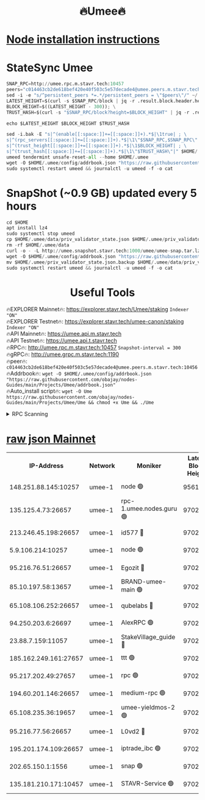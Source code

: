 <h1 align="center"> 🔥Umee🔥</h1>


[Node installation instructions](https://github.com/obajay/nodes-Guides/tree/main/Projects/Umee)
=
# StateSync Umee
```python
SNAP_RPC=http://umee.rpc.m.stavr.tech:10457
peers="c014463cb2de618bef420e40f503c5e57decade4@umee.peers.m.stavr.tech:10456"
sed -i -e "s/^persistent_peers *=.*/persistent_peers = \"$peers\"/" ~/.umee/config/config.toml
LATEST_HEIGHT=$(curl -s $SNAP_RPC/block | jq -r .result.block.header.height); \
BLOCK_HEIGHT=$((LATEST_HEIGHT - 300)); \
TRUST_HASH=$(curl -s "$SNAP_RPC/block?height=$BLOCK_HEIGHT" | jq -r .result.block_id.hash)

echo $LATEST_HEIGHT $BLOCK_HEIGHT $TRUST_HASH

sed -i.bak -E "s|^(enable[[:space:]]+=[[:space:]]+).*$|\1true| ; \
s|^(rpc_servers[[:space:]]+=[[:space:]]+).*$|\1\"$SNAP_RPC,$SNAP_RPC\"| ; \
s|^(trust_height[[:space:]]+=[[:space:]]+).*$|\1$BLOCK_HEIGHT| ; \
s|^(trust_hash[[:space:]]+=[[:space:]]+).*$|\1\"$TRUST_HASH\"|" $HOME/.umee/config/config.toml
umeed tendermint unsafe-reset-all --home $HOME/.umee
wget -O $HOME/.umee/config/addrbook.json "https://raw.githubusercontent.com/obajay/nodes-Guides/main/Projects/Umee/addrbook.json"
sudo systemctl restart umeed && journalctl -u umeed -f -o cat
```
# SnapShot (~0.9 GB) updated every 5 hours
```python
cd $HOME
apt install lz4
sudo systemctl stop umeed
cp $HOME/.umee/data/priv_validator_state.json $HOME/.umee/priv_validator_state.json.backup
rm -rf $HOME/.umee/data
curl -o - -L http://umee.snapshot.stavr.tech:1000/umee/umee-snap.tar.lz4 | lz4 -c -d - | tar -x -C $HOME/.umee --strip-components 2
wget -O $HOME/.umee/config/addrbook.json "https://raw.githubusercontent.com/obajay/nodes-Guides/main/Projects/Umee/addrbook.json"
mv $HOME/.umee/priv_validator_state.json.backup $HOME/.umee/data/priv_validator_state.json
sudo systemctl restart umeed && journalctl -u umeed -f -o cat
```
 <h1 align="center"> Useful Tools</h1>

🔥EXPLORER Mainnet🔥:      https://explorer.stavr.tech/Umee/staking             `Indexer "ON"` \
🔥EXPLORER Testnet🔥:        https://explorer.stavr.tech/umee-canon/staking      `Indexer "ON"` \
🔥API Mainnet🔥:                   https://umee.api.m.stavr.tech \
🔥API Testnet🔥:                     https://umee.api.t.stavr.tech \
🔥RPC🔥:                                   http://umee.rpc.m.stavr.tech:10457                     `Snapshot-interval = 300` \
🔥gRPC🔥:                              http://umee.grpc.m.stavr.tech:1190 \
🔥peer🔥:                     `c014463cb2de618bef420e40f503c5e57decade4@umee.peers.m.stavr.tech:10456` \
🔥Addrbook🔥:    ```wget -O $HOME/.umee/config/addrbook.json "https://raw.githubusercontent.com/obajay/nodes-Guides/main/Projects/Umee/addrbook.json"``` \
🔥Auto_install script🔥: ```wget -O Ume https://raw.githubusercontent.com/obajay/nodes-Guides/main/Projects/Umee/Ume && chmod +x Ume && ./Ume```

<details>
<summary>RPC Scanning</summary>

<h2 align="center"> We scan nodes in real time every 4 hours. And we provide the final result of RPC endpoints.
We cannot influence the operation of these nodes in any way. </h2>


```python
If Voting Power is higher than 0 --> then the Node is a validator of the network and may be subject to attack and be a potential threat to the chain.
```
```python
We marked such validators with a red symbol
```

</details>

[raw json Mainnet](https://rpc-check.umeem.stavr.tech/umeem/rpc-umeem-result.json)
=



<table><tr><th>IP-Address</th><th>Network</th><th>Moniker</th><th>Latest Block Height</th><th>Earliest Block Height</th><th>Catching Up</th><th>Tx Index</th><th>Voting Power</th><th>Scan Time</th></tr><tr><td>148.251.88.145:10257</td><td>umee-1</td><td>node 🟢</td><td>9561500</td><td>5050395</td><td>False</td><td>on</td><td>0</td><td>2023-12-16T07:03:17.532652408UTC</td></tr><tr><td>135.125.4.73:26657</td><td>umee-1</td><td>rpc-1.umee.nodes.guru 🟢</td><td>9702211</td><td>5167386</td><td>False</td><td>on</td><td>0</td><td>2023-12-16T07:04:52.781666049UTC</td></tr><tr><td>213.246.45.198:26657</td><td>umee-1</td><td>id577 🔴</td><td>9702196</td><td>7100001</td><td>False</td><td>on</td><td>35124587</td><td>2023-12-16T07:03:21.937398579UTC</td></tr><tr><td>5.9.106.214:10257</td><td>umee-1</td><td>node 🟢</td><td>9702207</td><td>7942001</td><td>False</td><td>on</td><td>0</td><td>2023-12-16T07:04:25.487574470UTC</td></tr><tr><td>95.216.76.51:26657</td><td>umee-1</td><td>Egozit 🔴</td><td>9702211</td><td>8262001</td><td>False</td><td>off</td><td>38353662</td><td>2023-12-16T07:04:52.444722708UTC</td></tr><tr><td>85.10.197.58:13657</td><td>umee-1</td><td>BRAND-umee-main 🟢</td><td>9702199</td><td>8427832</td><td>False</td><td>on</td><td>0</td><td>2023-12-16T07:03:39.378339099UTC</td></tr><tr><td>65.108.106.252:26657</td><td>umee-1</td><td>qubelabs 🔴</td><td>9702200</td><td>8825432</td><td>False</td><td>on</td><td>36835066</td><td>2023-12-16T07:03:39.780344368UTC</td></tr><tr><td>94.250.203.6:26697</td><td>umee-1</td><td>AlexRPC 🟢</td><td>9702198</td><td>8910001</td><td>False</td><td>on</td><td>0</td><td>2023-12-16T07:03:32.885485491UTC</td></tr><tr><td>23.88.7.159:11057</td><td>umee-1</td><td>StakeVillage_guide 🔴</td><td>9702206</td><td>9137726</td><td>False</td><td>on</td><td>1334701</td><td>2023-12-16T07:04:19.957160728UTC</td></tr><tr><td>185.162.249.161:27657</td><td>umee-1</td><td>ttt 🟢</td><td>9702205</td><td>9321953</td><td>False</td><td>on</td><td>0</td><td>2023-12-16T07:04:11.383304625UTC</td></tr><tr><td>95.217.202.49:27657</td><td>umee-1</td><td>rpc 🟢</td><td>9702205</td><td>9440090</td><td>False</td><td>on</td><td>0</td><td>2023-12-16T07:04:11.100607164UTC</td></tr><tr><td>194.60.201.146:26657</td><td>umee-1</td><td>medium-rpc 🟢</td><td>9702198</td><td>9484365</td><td>False</td><td>on</td><td>0</td><td>2023-12-16T07:03:32.582788234UTC</td></tr><tr><td>65.108.235.36:19657</td><td>umee-1</td><td>umee-yieldmos-2 🟢</td><td>9702188</td><td>9575548</td><td>False</td><td>on</td><td>0</td><td>2023-12-16T07:02:34.135224819UTC</td></tr><tr><td>95.216.77.56:26657</td><td>umee-1</td><td>L0vd2 🔴</td><td>9702214</td><td>9602214</td><td>False</td><td>off</td><td>37503115</td><td>2023-12-16T07:05:10.133582186UTC</td></tr><tr><td>195.201.174.109:26657</td><td>umee-1</td><td>iptrade_ibc 🟢</td><td>9702201</td><td>9686001</td><td>False</td><td>on</td><td>0</td><td>2023-12-16T07:03:48.240316321UTC</td></tr><tr><td>202.65.150.1:1556</td><td>umee-1</td><td>snap 🟢</td><td>9702207</td><td>9697858</td><td>False</td><td>on</td><td>0</td><td>2023-12-16T07:04:23.152826023UTC</td></tr><tr><td>135.181.210.171:10457</td><td>umee-1</td><td>STAVR-Service 🟢</td><td>9702212</td><td>9699001</td><td>False</td><td>on</td><td>0</td><td>2023-12-16T07:04:59.454473244UTC</td></tr></table>
